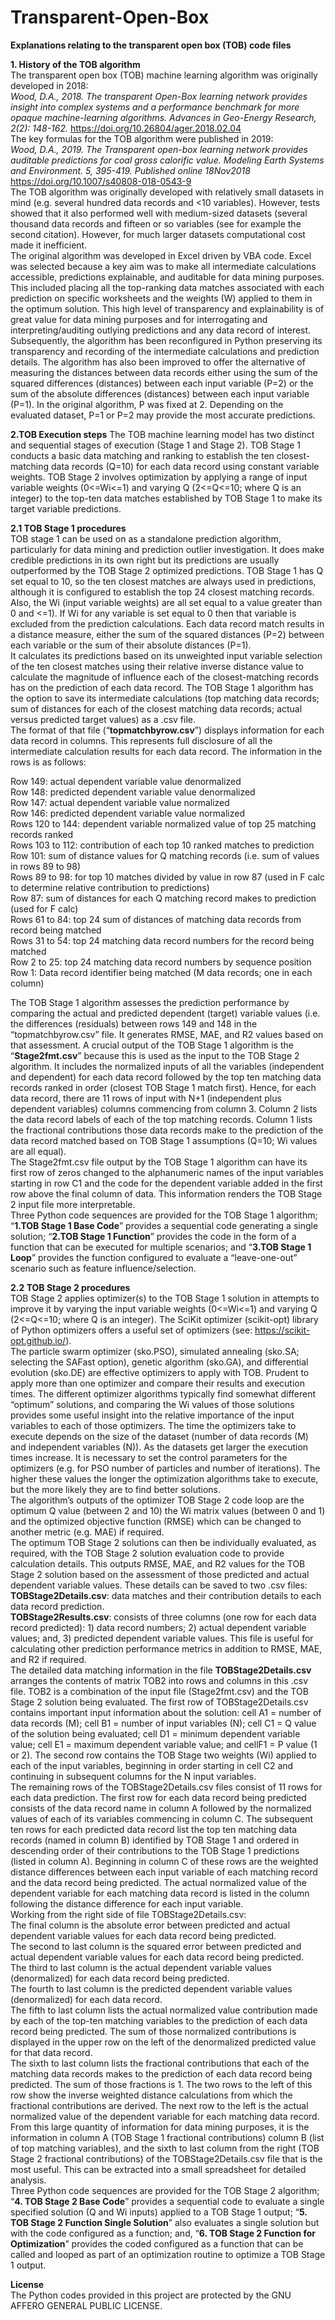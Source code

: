 # Transparent-Open-Box
**Explanations relating to the transparent open box (TOB) code files**<br/>

**1.	History of the TOB algorithm** <br/>
The transparent open box (TOB) machine learning algorithm was originally developed in 2018:<br/>
*Wood, D.A., 2018. The transparent Open-Box learning network provides insight into complex systems and a performance benchmark for more opaque machine-learning algorithms. Advances in Geo-Energy Research, 2(2): 148-162.* https://doi.org/10.26804/ager.2018.02.04<br/>
The key formulas for the TOB algorithm were published in 2019:<br/>
*Wood, D.A., 2019. The Transparent open-box learning network provides auditable predictions for coal gross calorific value. Modeling Earth Systems and Environment. 5, 395-419. Published online 18Nov2018* https://doi.org/10.1007/s40808-018-0543-9 <br/>
The TOB algorithm was originally developed with relatively small datasets in mind (e.g. several hundred data records and <10 variables). However, tests showed that it also performed well with medium-sized datasets (several thousand data records and fifteen or so variables (see for example the second citation). However, for much larger datasets computational cost made it inefficient.<br/>
The original algorithm was developed in Excel driven by VBA code. Excel was selected because a key aim was to make all intermediate calculations accessible, predictions explainable, and auditable for data mining purposes. This included placing all the top-ranking data matches associated with each prediction on specific worksheets and the weights (W) applied to them in the optimum solution. This high level of transparency and explainability is of great value for data mining purposes and for interrogating and interpreting/auditing outlying predictions and any data record of interest.<br/>
Subsequently, the algorithm has been reconfigured in Python preserving its transparency and recording of the intermediate calculations and prediction details. The algorithm has also been improved to offer the alternative of measuring the distances between data records either using the sum of the squared differences (distances) between each input variable (P=2) or the sum of the absolute differences (distances) between each input variable (P=1). In the original algorithm, P was fixed at 2. Depending on the evaluated dataset, P=1 or P=2 may provide the most accurate predictions.<br/>

**2.TOB Execution steps**
The TOB machine learning model has two distinct and sequential stages of execution (Stage 1 and Stage 2). TOB Stage 1 conducts a basic data matching and ranking to establish the ten closest-matching data records (Q=10) for each data record using constant variable weights. TOB Stage 2 involves optimization by applying a range of input variable weights (0<=Wi<=1) and varying Q (2<=Q<=10; where Q is an integer) to the top-ten data matches established by TOB Stage 1 to make its target variable predictions.

**2.1 TOB Stage 1 procedures**<br/>
TOB stage 1 can be used on as a standalone prediction algorithm, particularly for data mining and prediction outlier investigation. It does make credible predictions in its own right but its predictions are usually outperformed by the TOB Stage 2 optimized predictions. TOB Stage 1 has Q set equal to 10, so the ten closest matches are always used in predictions, although it is configured to establish the top 24 closest matching records. Also, the Wi (input variable weights) are all set equal to a value greater than 0 and <=1). If Wi for any variable is set equal to 0 then that variable is excluded from the prediction calculations. Each data record match results in a distance measure, either the sum of the squared distances (P=2) between each variable or the sum of their absolute distances (P=1).<br/>
It calculates its predictions based on its unweighted input variable selection of the ten closest matches using their relative inverse distance value to calculate the magnitude of influence each of the closest-matching records has on the prediction of each data record. 
The TOB Stage 1 algorithm has the option to save its intermediate calculations (top matching data records;  sum of distances for each of the closest matching data records; actual versus predicted target values) as a .csv file.<br/>
The format of that file (“**topmatchbyrow.csv**”) displays information for each data record in columns. This represents full disclosure of all the intermediate calculation results for each data record. The information in the rows is as follows:<br/>

Row 149: actual dependent variable value denormalized<br/>
Row 148: predicted dependent variable value denormalized<br/>
Row 147: actual dependent variable value normalized<br/>
Row 146: predicted dependent variable value normalized<br/> 
Rows 120 to 144: dependent variable normalized value of top 25 matching records ranked<br/>
Rows 103 to 112: contribution of each top 10 ranked matches to prediction<br/>
Row 101: sum of distance values for Q matching records (i.e. sum of values in rows  89 to 98)<br/>
Rows 89 to 98: for top 10 matches divided by value in row 87 (used in F calc to determine relative contribution to predictions)<br/>
Row 87: sum of distances for each Q matching record makes to prediction (used for F calc)<br/>
Rows 61 to 84: top 24 sum of distances of matching data records from record being matched<br/>
Rows 31 to 54: top 24 matching data record numbers for the record being matched<br/>
Row 2 to 25: top 24 matching data record numbers by sequence position<br/> 
Row 1: Data record identifier being matched (M data records; one in each column)<br/>

The TOB Stage 1 algorithm assesses the prediction performance by comparing the actual and predicted dependent (target) variable values (i.e. the differences (residuals) between rows 149 and 148 in the “topmatchbyrow.csv” file. It generates RMSE, MAE, and R2 values based on that assessment.
A crucial output of the TOB Stage 1 algorithm is the “**Stage2fmt.csv**” because this is used as the input to the TOB Stage 2 algorithm. It includes the normalized inputs of all the variables (independent and dependent) for each data record followed by the top ten matching data records ranked in order (closest TOB Stage 1 match first). Hence, for each data record, there are 11 rows of input with N+1 (independent plus dependent variables) columns commencing from column 3. Column 2 lists the data record labels of each of the top matching records. Column 1 lists the fractional contributions those data records make to the prediction of the data record matched based on TOB Stage 1 assumptions (Q=10; Wi values are all equal).<br/>
The Stage2fmt.csv file output by the TOB Stage 1 algorithm can have its first row of zeros changed to the alphanumeric names of the input variables starting in row C1 and the code for the dependent variable added in the first row above the final column of data. This information renders the TOB Stage 2 input file more interpretable.<br/>
Three Python code sequences are provided for the TOB Stage 1 algorithm; “**1.TOB Stage 1 Base Code**” provides a sequential code generating a single solution; “**2.TOB Stage 1 Function**” provides the code in the form of a function that can be executed for multiple scenarios; and “**3.TOB Stage 1 Loop**”  provides the function configured to evaluate a “leave-one-out” scenario such as feature influence/selection.<br/>

**2.2 TOB Stage 2 procedures**<br/>
TOB Stage 2 applies optimizer(s) to the TOB Stage 1 solution in attempts to improve it by varying the input variable weights (0<=Wi<=1) and varying Q (2<=Q<=10; where Q is an integer). The SciKit optimizer (scikit-opt) library of Python optimizers offers a useful set of optimizers (see: https://scikit-opt.github.io/).<br/>
The particle swarm optimizer (sko.PSO), simulated annealing (sko.SA; selecting the SAFast option), genetic algorithm (sko.GA), and differential evolution (sko.DE) are effective optimizers to apply with TOB. Prudent to apply more than one optimizer and compare their results and execution times. The different optimizer algorithms typically find somewhat different “optimum” solutions, and comparing the Wi values of those solutions provides some useful insight into the relative importance of the input variables to each of those optimizers. The time the optimizers take to execute depends on the size of the dataset (number of data records (M) and independent variables (N)). As the datasets get larger the execution times increase. It is necessary to set the control parameters for the optimizers (e.g. for PSO number of particles and number of iterations). The higher these values the longer the optimization algorithms take to execute, but the more likely they are to find better solutions.<br/>
The algorithm’s outputs of the optimizer TOB Stage 2 code loop are the optimum Q value (between 2 and 10) the Wi matrix values (between 0 and 1) and the optimized objective function (RMSE) which can be changed to another metric (e.g. MAE) if required.<br/>
The optimum TOB Stage 2 solutions can then be individually evaluated, as required, with the TOB Stage 2 solution evaluation code to provide calculation details. This outputs RMSE, MAE, and R2 values for the TOB Stage 2 solution based on the assessment of those predicted and actual dependent variable values. These details can be saved to two .csv files:<br/>
**TOBStage2Details.csv**: data matches and their contribution details to each data record prediction.<br/>
**TOBStage2Results.csv**: consists of three columns (one row for each data record predicted): 1) data record numbers; 2) actual dependent variable values; and, 3) predicted dependent variable values. This file is useful for calculating other prediction performance metrics in addition to RMSE, MAE, and R2 if required.<br/>
The detailed data matching information in the file **TOBStage2Details.csv** arranges the contents of matrix TOB2 into rows and columns in this .csv file. TOB2 is a combination of the input file (Stage2fmt.csv) and the TOB Stage 2 solution being evaluated. The first row of TOBStage2Details.csv contains important input information about the solution: cell A1 = number of data records (M); cell B1 = number of input variables (N); cell C1 = Q value of the solution being evaluated; cell D1 = minimum dependent variable value; cell E1 = maximum dependent variable value; and cellF1 = P value (1 or 2). The second row contains the TOB Stage two weights (Wi) applied to each of the input variables, beginning in order starting in cell C2 and continuing in subsequent columns for the N input variables.<br/>
The remaining rows of the TOBStage2Details.csv files consist of 11 rows for each data prediction. The first row for each data record being predicted consists of the data record name in column A followed by the normalized values of each of its variables commencing in column C. The subsequent ten rows for each predicted data record list the top ten matching data records (named in column B) identified by TOB Stage 1 and ordered in descending order of their contributions to the TOB Stage 1 predictions (listed in column A). Beginning in column C of these rows are the weighted distance differences between each input variable of each matching record and the data record being predicted. The actual normalized value of the dependent variable for each matching data record is listed in the column following the distance difference for each input variable.<br/>
Working from the right side of file TOBStage2Details.csv:<br/>
The final column is the absolute error between predicted and actual dependent variable values for each data record being predicted.<br/>
The second to last column is the squared error between predicted and actual dependent variable values for each data record being predicted.<br/>
The third to last column is the actual dependent variable values (denormalized) for each data record being predicted.<br/>
The fourth to last column is the predicted dependent variable values (denormalized) for each data record.<br/>
The fifth to last column lists the actual normalized value contribution made by each of the top-ten matching variables to the prediction of each data record being predicted. The sum of those normalized contributions is displayed in the upper row on the left of the denormalized predicted value for that data record.<br/>
The sixth to last column lists the fractional contributions that each of the matching data records makes to the prediction of each data record being predicted. The sum of those fractions is 1. The two rows to the left of this row show the inverse weighted distance calculations from which the fractional contributions are derived. The next row to the left is the actual normalized value of the dependent variable for each matching data record.<br/>
From this large quantity of information for data mining purposes, it is the information in column A (TOB Stage 1 fractional contributions) column B (list of top matching variables), and the sixth to last column from the right (TOB Stage 2 fractional contributions) of the TOBStage2Details.csv file that is the most useful. This can be extracted into a small spreadsheet for detailed analysis.<br/>
Three Python code sequences are provided for the TOB Stage 2 algorithm; “**4. TOB Stage 2 Base Code**” provides a sequential code to evaluate a single specified solution (Q and Wi inputs) applied to a TOB Stage 1 output; “**5. TOB Stage 2 Function Single Solution**” also evaluates a single solution but with the code configured as a function; and, “**6. TOB Stage 2 Function for Optimization**” provides the coded configured as a function that can be called and looped as part of an optimization routine to optimize a TOB Stage 1 output.<br/>

**License**<br/>
The Python codes provided in this project are protected by the GNU AFFERO GENERAL PUBLIC LICENSE.<br/> 
